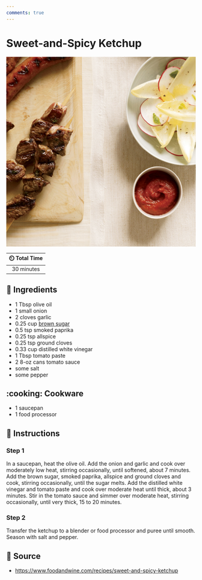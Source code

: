 ```yaml
---
comments: true
---
```

# Sweet-and-Spicy Ketchup

![Sweet-and-Spicy Ketchup](../assets/images/sweet-and-spicy-ketchup.jpg)

| :timer_clock: Total Time |
|:-----------------------: |
| 30 minutes |

## :salt: Ingredients

- 1 Tbsp olive oil
- 1 small onion
- 2 cloves garlic
- 0.25 cup [brown sugar][1]
- 0.5 tsp smoked paprika
- 0.25 tsp allspice
- 0.25 tsp ground cloves
- 0.33 cup distilled white vinegar
- 1 Tbsp tomato paste
- 2 8-oz cans tomato sauce
- some salt
- some pepper

## :cooking: Cookware

- 1 saucepan
- 1 food processor

## :pencil: Instructions

### Step 1

In a saucepan, heat the olive oil. Add the onion and garlic and cook over moderately low heat, stirring occasionally,
until softened, about 7 minutes. Add the brown sugar, smoked paprika, allspice and ground cloves and cook, stirring
occasionally, until the sugar melts. Add the distilled white vinegar and tomato paste and cook over moderate heat until
thick, about 3 minutes. Stir in the tomato sauce and simmer over moderate heat, stirring occasionally, until very thick,
15 to 20 minutes.

### Step 2

Transfer the ketchup to a blender or food processor and puree until smooth. Season with salt and pepper.

## :link: Source

- <https://www.foodandwine.com/recipes/sweet-and-spicy-ketchup>

[1]: <../ingredients/brown-sugar.md>
